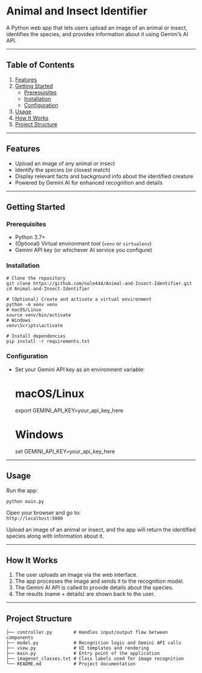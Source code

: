 # Animal and Insect Identifier

A Python web app that lets users upload an image of an animal or insect, identifies the species, and provides information about it using Gemini’s AI API.

---

## Table of Contents

1. [Features](#features)  
2. [Getting Started](#getting-started)  
   - [Prerequisites](#prerequisites)  
   - [Installation](#installation)  
   - [Configuration](#configuration)  
3. [Usage](#usage)  
4. [How It Works](#how-it-works)  
5. [Project Structure](#project-structure)

---

## Features

- Upload an image of any animal or insect  
- Identify the species (or closest match)  
- Display relevant facts and background info about the identified creature  
- Powered by Gemini AI for enhanced recognition and details

---

## Getting Started

### Prerequisites

- Python 3.7+  
- (Optional) Virtual environment tool (`venv` or `virtualenv`)  
- Gemini API key (or whichever AI service you configure) 

### Installation

    # Clone the repository
    git clone https://github.com/nole444/Animal-and-Insect-Identifier.git
    cd Animal-and-Insect-Identifier

    # (Optional) Create and activate a virtual environment
    python -m venv venv
    # macOS/Linux
    source venv/bin/activate
    # Windows
    venv\Scripts\activate

    # Install dependencies
    pip install -r requirements.txt

### Configuration

- Set your Gemini API key as an environment variable:

    # macOS/Linux
    export GEMINI_API_KEY=your_api_key_here
    # Windows
    set GEMINI_API_KEY=your_api_key_here

---

## Usage

Run the app:

    python main.py

Open your browser and go to:  
`http://localhost:5000`

Upload an image of an animal or insect, and the app will return the identified species along with information about it.

---

## How It Works

1. The user uploads an image via the web interface.  
2. The app processes the image and sends it to the recognition model.  
3. The Gemini AI API is called to provide details about the species.  
4. The results (name + details) are shown back to the user.

---

## Project Structure

    ├── controller.py        # Handles input/output flow between components
    ├── model.py             # Recognition logic and Gemini API calls
    ├── view.py              # UI templates and rendering
    ├── main.py              # Entry point of the application
    ├── imagenet_classes.txt # Class labels used for image recognition
    └── README.md            # Project documentation
